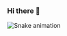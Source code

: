 ### Hi there 👋

<!--
**Hadna06/Hadna06** é um repositório ✨ _especial_ ✨ porque seu `README.md` (este arquivo) aparece em seu perfil GitHub

# Hadna Jady
## Hello, Devs !!

- 🔭 Atualmente estudo Sistemas para Internet ...
- 🌱 I’m currently learning ...
- 👯 I’m looking to collaborate on ...
- 🤔 I’m looking for help with ...
- 💬 Ask me about ...
- 📫 How to reach me: ...
- 😄 Pronouns: ...
- ⚡ Fun fact: ...
-->
![Snake animation](https://github.com/Hadna06/blob/output/github-contribution-grid-snake.svg)
